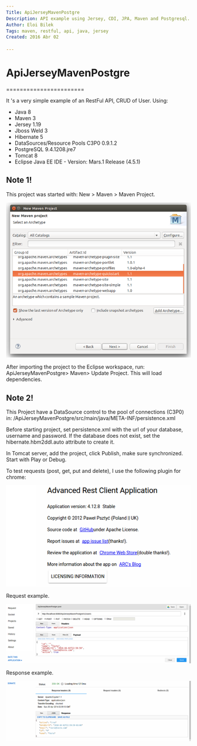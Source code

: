 ```yaml
---
Title: ApiJerseyMavenPostgre
Description: API example using Jersey, CDI, JPA, Maven and Postgresql.
Author: Eloi Bilek
Tags: maven, restful, api, java, jersey
Created: 2016 Abr 02

---
```


# ApiJerseyMavenPostgre
=======================

It 's a very simple example of an RestFul API, CRUD of User.
Using:
* Java 8
* Maven 3
* Jersey 1.19
* Jboss Weld 3
* Hibernate 5
* DataSources/Resource Pools C3P0 0.9.1.2
* PostgreSQL 9.4.1208.jre7
* Tomcat 8
* Eclipse Java EE IDE - Version: Mars.1 Release (4.5.1)

## Note 1!
This project was started with: New > Maven > Maven Project.

![new maven project](https://github.com/EloiBilek/eloibilek.github.io/raw/master/SMP/new_maven_project.png)

After importing the project to the Eclipse workspace, run: ApiJerseyMavenPostgre> Maven> Update Project. This will load dependencies.

## Note 2!
This Project have a DataSource control to the pool of connections (C3P0) in:
/ApiJerseyMavenPostgre/src/main/java/META-INF/persistence.xml

Before starting project, set persistence.xml with the url of your database, username and password. If the database does not exist, set the hibernate.hbm2ddl.auto attribute to create it.

In Tomcat server, add the project, click Publish, make sure synchronized.
Start with Play or Debug.

To test requests (post, get, put and delete), I use the following plugin for chrome:

![rest plugin](https://github.com/EloiBilek/eloibilek.github.io/raw/master/SMP/chrome_rest_plugin.png)

Request example.

![request test](https://github.com/EloiBilek/eloibilek.github.io/raw/master/JMP/request_test.png)

Response example.

![response test](https://github.com/EloiBilek/eloibilek.github.io/raw/master/JMP/response_test.png)
